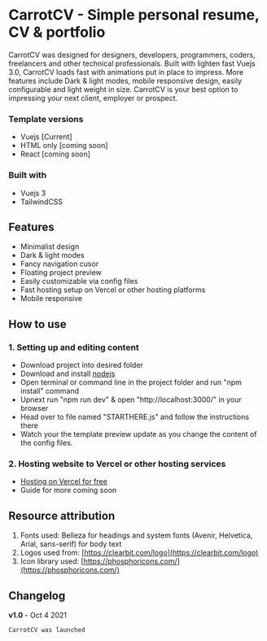 # CarrotCV - Simple personal resume, CV & portfolio

CarrotCV was designed for designers, developers, programmers, coders, freelancers and other technical professionals. Built with lighten fast Vuejs 3.0, CarrotCV loads fast with animations put in place to impress. More features include Dark & light modes, mobile responsive design, easily configurable and light weight in size. CarrotCV is your best option to impressing your next client, employer or prospect.

### Template versions 
- Vuejs [Current]
- HTML only [coming soon]
- React [coming soon]

### Built with
- Vuejs 3
- TailwindCSS
## Features
- Minimalist design
- Dark & light modes
- Fancy navigation cusor
- Floating project preview
- Easily customizable via config files
- Fast hosting setup on Vercel or other hosting platforms
- Mobile responsive

## How to use
### 1. Setting up and editing content
- Download project into desired folder
- Download and install [nodejs](https://nodejs.org/en/download/)
- Open terminal or command line in the project folder and run "npm install" command
- Upnext run "npm run dev" & open "http://localhost:3000/" in your browser
- Head over to file named "STARTHERE.js" and follow the instructions there
- Watch your the template preview update as you change the content of the config files.
### 2. Hosting website to Vercel or other hosting services
- [Hosting on Vercel for free](https://vercel.com/guides/deploying-vuejs-to-vercel)
- Guide for more coming soon

## Resource attribution
1. Fonts used: Belleza for headings and system fonts (Avenir, Helvetica, Arial, sans-serif) for body text
2. Logos used from: [https://clearbit.com/logo](https://clearbit.com/logo) 
3. Icon library used: [https://phosphoricons.com/](https://phosphoricons.com/)

## Changelog
**v1.0** - Oct 4 2021
```
CarrotCV was launched
```
